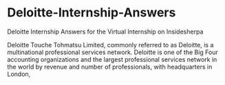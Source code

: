 # Deloitte-Internship-Answers
Deloitte Internship Answers for the Virtual Internship on Insidesherpa

Deloitte Touche Tohmatsu Limited, commonly referred to as Deloitte, is a multinational professional services network. Deloitte is one of the Big Four accounting organizations and the largest professional services network in the world by revenue and number of professionals, with headquarters in London,
